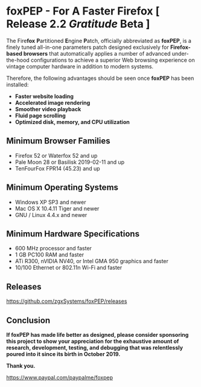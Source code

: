 # foxPEP - For A Faster Firefox [ Release 2.2 <i>Gratitude</i> Beta ]

The Fire<b>fox</b> <b>P</b>artitioned <b>E</b>ngine <b>P</b>atch, officially abbreviated as <b>foxPEP</b>, is a finely tuned all-in-one parameters patch designed exclusively for <b>Firefox-based browsers</b> that automatically applies a number of advanced under-the-hood configurations to achieve a superior Web browsing experience on vintage computer hardware in addition to modern systems.

Therefore, the following advantages should be seen once <b>foxPEP</b> has been installed:

- <b>Faster website loading</b>
- <b>Accelerated image rendering</b>
- <b>Smoother video playback</b>
- <b>Fluid	page scrolling</b>
- <b>Optimized disk, memory, and CPU utilization</b>


Minimum Browser Families
-

- Firefox 52 or Waterfox 52 and up
- Pale Moon 28 or Basilisk 2019-02-11 and up
- TenFourFox FPR14 (45.23) and up


Minimum Operating Systems
-

- Windows XP SP3 and newer
- Mac OS X 10.4.11 Tiger and newer
- GNU / Linux 4.4.x and newer


Minimum Hardware Specifications
-

- 600 MHz processor and faster
- 1 GB PC100 RAM and faster
- ATi R300, nVIDIA NV40, or Intel GMA 950 graphics and faster
- 10/100 Ethernet or 802.11n Wi-Fi and faster


Releases
-

https://github.com/zgxSystems/foxPEP/releases


Conclusion
-

<b>If foxPEP has made life better as designed, please consider sponsoring this project to show your appreciation for the exhaustive amount of research, development, testing, and debugging that was relentlessly poured into it since its birth in October 2019.</b>

<b>Thank you.</b>

https://www.paypal.com/paypalme/foxpep
